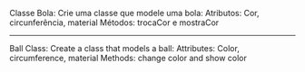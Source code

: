Classe Bola: Crie uma classe que modele uma bola:
  Atributos: Cor, circunferência, material
  Métodos: trocaCor e mostraCor
  
-----------------------------------------------
 
 Ball Class: Create a class that models a ball:
   Attributes: Color, circumference, material
   Methods: change color and show color
